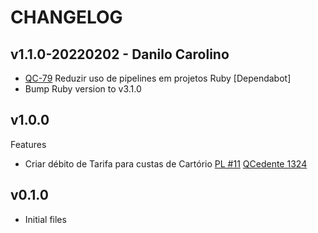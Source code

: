# CHANGELOG

## v1.1.0-20220202 - Danilo Carolino

* [QC-79](https://qflash.atlassian.net/jira/software/projects/QC/boards/31?selectedIssue=QC-79)
Reduzir uso de pipelines em projetos Ruby [Dependabot]
* Bump Ruby version to v3.1.0

## v1.0.0

Features

* Criar débito de Tarifa para custas de Cartório [PL #11](https://github.com/Quasar-Flash/cnab240_bancoabc/pull/11) [QCedente 1324](https://gitlab.com/quasar_flash/flash/-/issues/1324)

## v0.1.0

* Initial files
